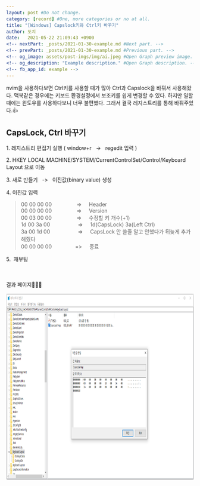 ```yaml
---
layout: post #Do not change.
category: [record] #One, more categories or no at all.
title: "[Windows] Capslock키와 Ctrl키 바꾸기" 
author: 또치 
date:   2021-05-22 21:09:43 +0900
<!-- nextPart: _posts/2021-01-30-example.md #Next part. -->
<!-- prevPart: _posts/2021-01-30-example.md #Previous part. -->
<!-- og_image: assets/post-imgs/img/ai.jpeg #Open Graph preview image. -->
<!-- og_description: "Example description." #Open Graph description. -->
<!-- fb_app_id: example -->
---
```


nvim을 사용하다보면 Ctrl키를 사용할 때가 많아 Ctrl과  Capslock을 바꿔서 사용해왔다. 맥북같은 경우에는 키보드 환경설정에서 보조키를 쉽게 변경할 수 있다. 하지만 일할때에는 윈도우를 사용하다보니 너무 불편했다. 그래서 결국 레지스트리를 통해 바꿔주었다.👍

## CapsLock, Ctrl 바꾸기 

1.&nbsp;레지스트리 편집기 실행 ( window+r &nbsp; -> &nbsp; regedit 입력 )

2.&nbsp;HKEY LOCAL MACHINE/SYSTEM/CurrentControlSet/Control/Keyboard Layout 으로 이동

3.&nbsp;새로 만들기 &nbsp; -> &nbsp; 이진값(binary value) 생성

4.&nbsp;이진값 입력
> 00 00 00 00 &nbsp; &nbsp; &nbsp; &nbsp; &nbsp; &nbsp; &nbsp; &nbsp; => &nbsp; &nbsp;  Header   
00 00 00 00 &nbsp; &nbsp; &nbsp; &nbsp; &nbsp; &nbsp; &nbsp; &nbsp; => &nbsp; &nbsp;  Version   
00 03 00 00	&nbsp; &nbsp; &nbsp; &nbsp; &nbsp; &nbsp; &nbsp; &nbsp; => &nbsp; &nbsp;  수정할 키 개수(+1)  
1d 00 3a 00 &nbsp; &nbsp; &nbsp; &nbsp; &nbsp; &nbsp; &nbsp; &nbsp; &nbsp; => &nbsp; &nbsp;  1d(CapsLock) 3a(Left Ctrl)  
3a 00 1d 00 &nbsp; &nbsp; &nbsp; &nbsp; &nbsp; &nbsp; &nbsp; &nbsp; &nbsp; => &nbsp; &nbsp;  CapsLock 안 쓸줄 알고 안했다가 뒤늦게 추가해줬다  
00 00 00 00 &nbsp; &nbsp; &nbsp; &nbsp; &nbsp; &nbsp; &nbsp; &nbsp;=> &nbsp; &nbsp; 종료

5.&nbsp; 재부팅 


<br/>
<br/>
결과 페이지👏👏👏
<p align='center'>
 <img src="/assets/img/post-imgs/keyboard_setting.PNG" height='500px' align='center'/>
</p>




